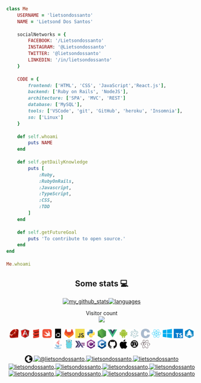 ```ruby
class Me
    USERNAME = 'lietsondossanto'
    NAME = 'Lietsond Dos Santos'
    
    socialNetworks = {
        FACEBOOK: '/Lietsondossanto'
        INSTAGRAM: '@Lietsondossanto'
        TWITTER: '@lietsondossanto'
        LINKEDIN: '/in/lietsondossanto'
    }
    
    CODE = {
        frontend: ['HTML', 'CSS', 'JavaScript','React.js'],
        backend: ['Ruby on Rails', 'NodeJS'],
        architecture: ['SPA', 'MVC', 'REST']
        database: ['MySQL'],
        tools: ['VSCode', 'git', 'GitHub', 'heroku', 'Insomnia'],
        so: ['Linux']
    }
    
    def self.whoami
        puts NAME
    end
    
    def self.getDailyKnowledge
        puts [
            :Ruby,
            :RubyOnRails,
            :Javascript,
            :TypeScript,
            :CSS,
            :TDD
        ]
    end

    def self.getFutureGoal
        puts 'To contribute to open source.'
    end
end

Me.whoami
```


<h2 align="center">Some stats 💻</h2>
<!-- status codes -->
<a align="center" href="https://lietsondossanto.github.io">
    <p align="center">
    <img src="https://github-readme-stats.vercel.app/api?username=lietsondossanto&show_icons=true&theme=dracula" alt="my_github_stats" height="170" /><img src="https://github-readme-stats.vercel.app/api/top-langs/?username=lietsondossanto&layout=compact&theme=dracula" alt="languages" height="170">
    </p>
</a>

<p align="center"> 
    Visitor count<br>
    <img src="https://profile-counter.glitch.me/lietsondossanto/count.svg" />
</p>

<!-- programming langs i work-->
<p align="center">
<img src="https://raw.githubusercontent.com/devicons/devicon/master/icons/ruby/ruby-original.svg" width="25px" height="25px"/>
<img src="https://raw.githubusercontent.com/devicons/devicon/master/icons/angularjs/angularjs-original.svg" width="25px" height="25px"/>
<img src="https://raw.githubusercontent.com/devicons/devicon/master/icons/scala/scala-original.svg" width="25px" height="25px"/>
<img src="https://raw.githubusercontent.com/devicons/devicon/master/icons/swift/swift-original.svg" width="25px" height="25px"/>
<img src="https://raw.githubusercontent.com/devicons/devicon/master/icons/ubuntu/ubuntu-plain.svg" width="25px" height="25px"/>
<img src="https://raw.githubusercontent.com/devicons/devicon/master/icons/gitlab/gitlab-original.svg" width="25px" height="25px"/>
<img src="https://raw.githubusercontent.com/devicons/devicon/master/icons/javascript/javascript-original.svg" width="25px" height="25px"/>
<img src="https://raw.githubusercontent.com/devicons/devicon/master/icons/python/python-original.svg" width="25px" height="25px"/>
<img src="https://raw.githubusercontent.com/devicons/devicon/master/icons/nodejs/nodejs-original.svg" width="25px" height="25px"/>
<img src="https://raw.githubusercontent.com/devicons/devicon/master/icons/vuejs/vuejs-original.svg" width="25px" height="25px"/>
<img src="https://raw.githubusercontent.com/devicons/devicon/master/icons/android/android-original.svg" width="25px" height="25px"/>
<img src="https://raw.githubusercontent.com/devicons/devicon/master/icons/electron/electron-original.svg" width="25px" height="25px"/>
<img src="https://raw.githubusercontent.com/devicons/devicon/master/icons/c/c-original.svg" width="25px" height="25px"/>
<img src="https://raw.githubusercontent.com/devicons/devicon/master/icons/react/react-original.svg" width="25px" height="25px"/>
<img src="https://raw.githubusercontent.com/devicons/devicon/master/icons/windows8/windows8-original.svg" width="25px" height="25px"/>
<img src="https://raw.githubusercontent.com/devicons/devicon/master/icons/typescript/typescript-original.svg" width="25px" height="25px"/>
<img src="https://raw.githubusercontent.com/devicons/devicon/master/icons/krakenjs/krakenjs-original.svg" width="25px" height="25px"/>
<img src="https://raw.githubusercontent.com/devicons/devicon/master/icons/java/java-original.svg" width="25px" height="25px"/>
<img src="https://raw.githubusercontent.com/devicons/devicon/master/icons/go/go-original.svg" width="25px" height="25px"/>
<img src="https://raw.githubusercontent.com/devicons/devicon/master/icons/haskell/haskell-original.svg" width="25px" height="25px"/>
<img src="https://raw.githubusercontent.com/devicons/devicon/master/icons/csharp/csharp-original.svg" width="25px" height="25px"/>
<img src="https://raw.githubusercontent.com/devicons/devicon/master/icons/cplusplus/cplusplus-original.svg" width="25px" height="25px"/>
<img src="https://raw.githubusercontent.com/devicons/devicon/master/icons/github/github-original.svg" width="25px" height="25px"/>
<img src="https://raw.githubusercontent.com/devicons/devicon/master/icons/apple/apple-original.svg" width="25px" height="25px"/>
<img src="https://raw.githubusercontent.com/devicons/devicon/master/icons/rust/rust-plain.svg" width="25px" height="25px"/>
<img src="https://raw.githubusercontent.com/devicons/devicon/master/icons/atom/atom-original.svg" width="25px" height="25px"/>
</p>

 <!-- websites and link -->
<p align="center">
<a href="https://lietsondossanto.github.io" target="blank">
<img align="center" src="https://raw.githubusercontent.com/iconic/open-iconic/master/svg/globe.svg" alt="@lietsondossanto" height="20" width="20" />
</a>
<a href="https://medium.com/@lietsondossanto" target="blank">
<img align="center" src="https://cdn.jsdelivr.net/npm/simple-icons@3.0.1/icons/medium.svg" alt="@lietsondossanto" height="20" width="20" />
</a>
<a href="https://linkedin.com/in/lietsondossanto" target="blank">
<img align="center" src="https://cdn.jsdelivr.net/npm/simple-icons@3.0.1/icons/linkedin.svg" alt="lietsondossanto" height="20" width="20" />
</a>
<a href="https://twitter.com/lietsondossanto" target="blank">
<img align="center" src="https://cdn.jsdelivr.net/npm/simple-icons@3.0.1/icons/twitter.svg" alt="lietsondossanto" height="20" width="20" />
</a>
<a href="https://twitch.tv/lietsondossanto" target="blank">
<img align="center" src="https://cdn.jsdelivr.net/npm/simple-icons@3.0.1/icons/twitch.svg" alt="lietsondossanto" height="20" width="20" />
</a>
<a href="https://www.reddit.com/user/lietsondossanto" target="blank">
<img align="center" src="https://cdn.jsdelivr.net/npm/simple-icons@3.0.1/icons/reddit.svg" alt="lietsondossanto" height="20" width="20" />
</a>
<a href="https://www.discord.com/channels/Lietson#2958" target="blank">
<img align="center" src="https://cdn.jsdelivr.net/npm/simple-icons@3.0.1/icons/discord.svg" alt="lietsondossanto" height="20" width="20" />
</a>
<a href="https://github.com/lietsondossanto" target="blank">
<img align="center" src="https://cdn.jsdelivr.net/npm/simple-icons@3.0.1/icons/github.svg" alt="lietsondossanto" height="20" width="20" />
</a>
<a href="https://gitlab.com/lietsondossanto" target="blank">
<img align="center" src="https://cdn.jsdelivr.net/npm/simple-icons@3.0.1/icons/gitlab.svg" alt="lietsondossanto" height="20" width="20" />
</a>
<a href="https://t.me/lietsondossanto" target="blank">
<img align="center" src="https://cdn.jsdelivr.net/npm/simple-icons@3.0.1/icons/telegram.svg" alt="lietsondossanto" height="20" width="20" />
</a>
<a href="https://open.spotify.com/user/swe28p5ju00swle7ue7lfg3y2" target="blank">
<img align="center" src="https://cdn.jsdelivr.net/npm/simple-icons@3.0.1/icons/spotify.svg" alt="lietsondossanto" height="20" width="20" />
</a>
<a href="https://soundcloud.com/lietsondossanto" target="blank">
<img align="center" src="https://cdn.jsdelivr.net/npm/simple-icons@3.0.1/icons/soundcloud.svg" alt="lietsondossanto" height="20" width="20" />
</a>
</p>
</div>


<!--
**lietson/lietson** is a ✨ _special_ ✨ repository because its `README.md` (this file) appears on your GitHub profile.

Here are some ideas to get you started:

- 🔭 I’m currently working on ...
- 🌱 I’m currently learning ...
- 👯 I’m looking to collaborate on ...
- 🤔 I’m looking for help with ...
- 💬 Ask me about ...
- 📫 How to reach me: ...
- 😄 Pronouns: ...
- ⚡ Fun fact: ...
-->
